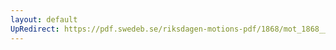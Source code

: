 ```yaml
---
layout: default
UpRedirect: https://pdf.swedeb.se/riksdagen-motions-pdf/1868/mot_1868__fk__00048/mot_1868__fk__00048_001.pdf
---
```

